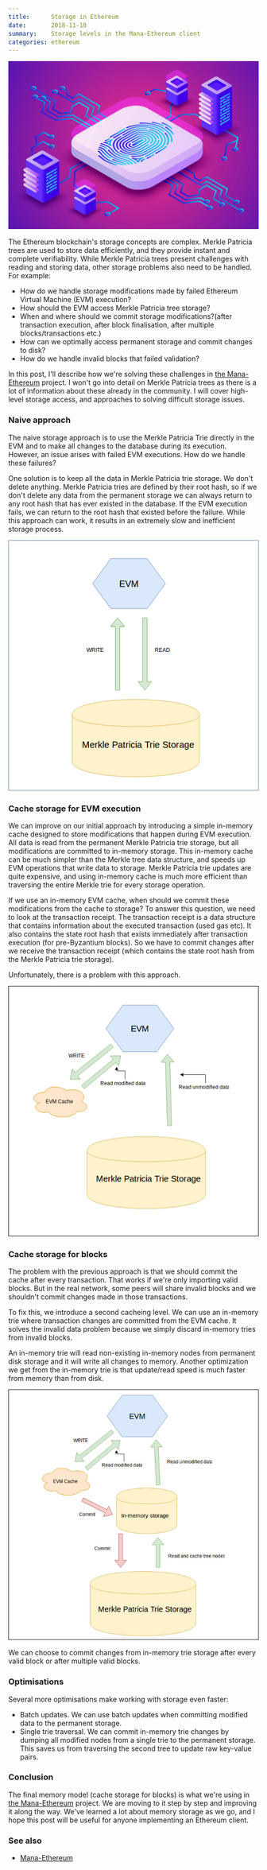 ```yaml
---
title:      Storage in Ethereum
date:       2018-11-10
summary:    Storage levels in the Mana-Ethereum client
categories: ethereum
---
```


![blockchain-storage](/images/2018-11-10-storage-in-ethereum.jpg)

The Ethereum blockchain's storage concepts are complex. Merkle Patricia trees are used to store data efficiently, and they provide instant and complete verifiability. While Merkle Patricia trees present challenges with reading and storing data, other storage problems also need to be handled. For example:

- How do we handle storage modifications made by failed Ethereum Virtual Machine (EVM) execution?
- How should the EVM access Merkle Patricia tree storage?
- When and where should we commit storage modifications?(after transaction execution, after block finalisation, after multiple blocks/transactions etc.)
- How can we optimally access permanent storage and commit changes to disk?
- How do we handle invalid blocks that failed validation?

In this post, I'll describe how we're solving these challenges in [the Mana-Ethereum](https://github.com/mana-ethereum/mana) project. I won't go into detail on Merkle Patricia trees as there is a lot of information about these already in the community.  I will cover high-level storage access, and approaches to solving difficult storage issues.

### Naive approach

The naive storage approach is to use the Merkle Patricia Trie directly in the EVM and to make all changes to the database during its execution. However, an issue arises with failed EVM executions. How do we handle these failures?

One solution is to keep all the data in Merkle Patricia trie storage. We don't delete anything. Merkle Patricia tries are defined by their root hash, so if we don't delete any data from the permanent storage we can always return to any root hash that has ever existed in the database. If the EVM execution fails, we can return to the root hash that existed before the failure. While this approach can work, it results in an extremely slow and inefficient storage process.

![naive-approach](/images/2018-11-10-naive.png)

### Cache storage for EVM execution

We can improve on our initial approach by introducing a simple in-memory cache designed to store modifications that happen during EVM execution. All data is read from the permanent Merkle Patricia trie storage, but all modifications are committed to in-memory storage. This in-memory cache can be much simpler than the Merkle tree data structure, and speeds up EVM operations that write data to storage. Merkle Patricia trie updates are quite expensive, and using in-memory cache is much more efficient than traversing the entire Merkle trie for every storage operation.

If we use an in-memory EVM cache, when should we commit these modifications from the cache to storage? To answer this question, we need to look at the transaction receipt. The transaction receipt is a data structure that contains information about the executed transaction (used gas etc). It also contains the state root hash that exists immediately after transaction execution (for pre-Byzantium blocks). So we have to commit changes after we receive the transaction receipt (which contains the state root hash from the Merkle Patricia trie storage).

Unfortunately, there is a problem with this approach.

![evm-cache](/images/2018-11-10-evm.png)

### Cache storage for blocks

The problem with the previous approach is that we should commit the cache after every transaction. That works if we're only importing valid blocks. But in the real network, some peers will share invalid blocks and we shouldn't commit changes made in those transactions.

To fix this, we introduce a second cacheing level. We can use an in-memory trie where transaction changes are committed from the EVM cache. It solves the invalid data problem because we simply discard in-memory tries from invalid blocks.

An in-memory trie will read non-existing in-memory nodes from permanent disk storage and it will write all changes to memory. Another optimization we get from the in-memory trie is that update/read speed is much faster from memory than from disk.

![block-cache](/images/2018-11-10-storage.jpg)

We can choose to commit changes from in-memory trie storage after every valid block or after multiple valid blocks.

### Optimisations

Several more optimisations make working with storage even faster:

- Batch updates. We can use batch updates when committing modified data to the permanent storage.
- Single trie traversal. We can commit in-memory trie changes by dumping all modified nodes from a single trie to the permanent storage. This saves us from traversing the second tree to update raw key-value pairs.

### Conclusion

The final memory model (cache storage for blocks) is what we're using in [the Mana-Ethereum](https://github.com/mana-ethereum/mana) project. We are moving to it step by step and improving it along the way. We've learned a lot about memory storage as we go, and I hope this post will be useful for anyone implementing an Ethereum client.

### See also

- [Mana-Ethereum](https://github.com/mana-ethereum/mana)
